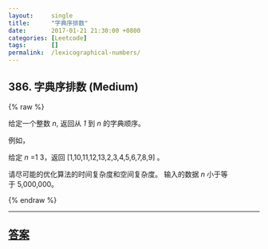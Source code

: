 ```yaml
---
layout:     single
title:      "字典序排数"
date:       2017-01-21 21:30:00 +0800
categories: [Leetcode]
tags:       []
permalink:  /lexicographical-numbers/
---
```


## 386. 字典序排数 (Medium)

{% raw %}

<p>给定一个整数&nbsp;<em>n</em>, 返回从&nbsp;<em>1&nbsp;</em>到&nbsp;<em>n&nbsp;</em>的字典顺序。</p>

<p>例如，</p>

<p>给定 <em>n</em> =1 3，返回 [1,10,11,12,13,2,3,4,5,6,7,8,9] 。</p>

<p>请尽可能的优化算法的时间复杂度和空间复杂度。 输入的数据&nbsp;<em>n&nbsp;</em>小于等于&nbsp;5,000,000。</p>

{% endraw %}

---

## [答案](https://github.com/openset/leetcode/tree/master/problems/lexicographical-numbers)
